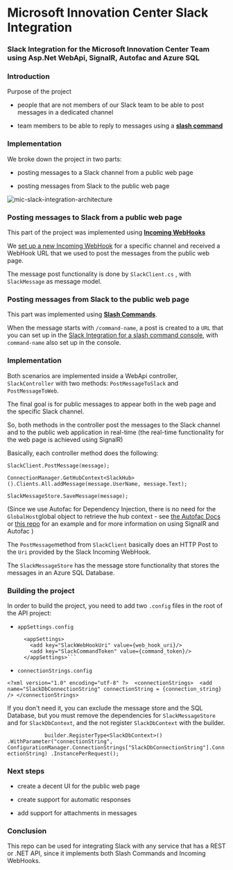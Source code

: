 
# Microsoft Innovation Center Slack Integration
### Slack Integration for the Microsoft Innovation Center Team using **Asp.Net WebApi**, **SignalR**, **Autofac** and **Azure SQL**


### Introduction
Purpose of the project

- people that are not members of our Slack team to be able to post messages in a dedicated channel

- team members to be able to reply to messages using a **[slash command](https://api.slack.com/slash-commands)**


### Implementation

We broke down the project in two parts:

- posting messages to a Slack  channel from a public  web page

- posting messages from Slack to the public web page


![mic-slack-integration-architecture](https://kmnhpa.bn.files.1drv.com/y4mN0IuCjJuF_jGvI6HJdQYneb8N34UfGjvfY-x0Frw1gPg3ho70Gl1iNxb_K5bOFQiqQ7ZidJak2TXuXh7vUR1PfmAX-UgDd21ylcrC2-sQVr15QL1UJa-ZBUzaCjohm-nFj6tPIlDZ3kR_cEOT5R426AW5_6pKrh4_JzwwhNiQYn9vXoevNjpMUh5dkEGn3sfb_FjHRB3uWFO1sqTG9KM7Q?width=1280&height=720&cropmode=none)


### Posting messages to Slack from a public web page

This part of the project was implemented using  **[Incoming WebHooks](https://api.slack.com/incoming-webhooks)**

We [set up a new Incoming WebHook](https://my.slack.com/services/new/incoming-webhook/) for a specific channel and received a WebHook URL that we used to post the messages from the public web page.

The message post functionality is done by `SlackClient.cs` , with `SlackMessage` as message model.

### Posting messages from Slack to the public web page

This part was implemented using  **[Slash Commands](https://api.slack.com/slash-commands)**.

When the message starts with `/command-name`, a post is created to a `URL` that you can set up in the [Slack Integration for a slash command console](https://my.slack.com/services/new/slash-commands), with `command-name` also set up in the console. 



### Implementation

Both scenarios are implemented inside a WebApi controller, `SlackController` with two methods: `PostMessageToSlack` and `PostMessageToWeb`.


The final goal is for public messages to appear both in the web page and the specific Slack channel.

So,  both methods in the controller post the messages to the Slack channel and to the public web application in real-time (the real-time functionality for the web page is achieved using SignalR)

Basically, each controller method does the following:

`SlackClient.PostMessage(message);`

`ConnectionManager.GetHubContext<SlackHub>().Clients.All.addMessage(message.UserName, message.Text);`

`SlackMessageStore.SaveMessage(message);`

(Since we use Autofac for Dependency Injection, there is no need for the `GlobalHost`global object to retrieve the hub context - see [the Autofac Docs](http://autofac.readthedocs.org/en/latest/integration/signalr.html) or [this repo](https://github.com/radu-matei/signalr-dependency-injection-autofac) for an example and for more information on using SignalR and Autofac  )


The `PostMessage`method from `SlackClient` basically does an HTTP Post to the `Uri` provided by the Slack Incoming WebHook.

The `SlackMessageStore` has the message store functionality that stores the messages in an Azure SQL Database.

### Building the project

In order to build the project, you need to add two `.config` files in the root of the API project:

- `appSettings.config`

    ```<?xml version="1.0" encoding="utf-8" ?> 
      <appSettings> 
        <add key="SlackWebHookUri" value={web_hook_uri}/>
        <add key="SlackCommandToken" value={command_token}/>
      </appSettings>```

- `connectionStrings.config`

`<?xml version="1.0" encoding="utf-8" ?> 
<connectionStrings> 
  <add name="SlackDbConnectionString" connectionString = {connection_string} />
</connectionStrings>
`

If you don't need it, you can exclude the message store and the SQL Database, but you must remove the dependencies for `SlackMessageStore` and for `SlackDbContext`, and the not register `SlackDbContext` with the builder. 

`            builder.RegisterType<SlackDbContext>()
                .WithParameter("connectionString", ConfigurationManager.ConnectionStrings["SlackDbConnectionString"].ConnectionString)
                .InstancePerRequest();`


### Next steps

- create a decent UI for the public web page

- create support for automatic responses

- add support for attachments in messages

### Conclusion

This repo can be used for integrating Slack with any service that has a REST or .NET API, since it implements both Slash Commands and Incoming WebHooks.
